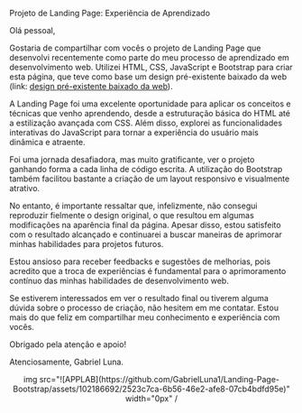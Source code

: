 Projeto de Landing Page: Experiência de Aprendizado

Olá pessoal,

Gostaria de compartilhar com vocês o projeto de Landing Page que desenvolvi recentemente como parte do meu processo de aprendizado em desenvolvimento web. Utilizei HTML, CSS, JavaScript e Bootstrap para criar esta página, que teve como base um design pré-existente baixado da web (link: [design pré-existente baixado da web](https://www.uistore.design/items/applab-landing-page-for-photoshop/)).

A Landing Page foi uma excelente oportunidade para aplicar os conceitos e técnicas que venho aprendendo, desde a estruturação básica do HTML até a estilização avançada com CSS. Além disso, explorei as funcionalidades interativas do JavaScript para tornar a experiência do usuário mais dinâmica e atraente.

Foi uma jornada desafiadora, mas muito gratificante, ver o projeto ganhando forma a cada linha de código escrita. A utilização do Bootstrap também facilitou bastante a criação de um layout responsivo e visualmente atrativo.

No entanto, é importante ressaltar que, infelizmente, não consegui reproduzir fielmente o design original, o que resultou em algumas modificações na aparência final da página. Apesar disso, estou satisfeito com o resultado alcançado e continuarei a buscar maneiras de aprimorar minhas habilidades para projetos futuros.

Estou ansioso para receber feedbacks e sugestões de melhorias, pois acredito que a troca de experiências é fundamental para o aprimoramento contínuo das minhas habilidades de desenvolvimento web.

Se estiverem interessados em ver o resultado final ou tiverem alguma dúvida sobre o processo de criação, não hesitem em me contatar. Estou mais do que feliz em compartilhar meu conhecimento e experiência com vocês.

Obrigado pela atenção e apoio!

Atenciosamente,
Gabriel Luna.

<div align="center">
  img src="![APPLAB](https://github.com/GabrielLuna1/Landing-Page-Bootstrap/assets/102186692/2523c7ca-6b56-46e2-afe8-07cb4bdfd95e)" width="0px" /
</div> 


